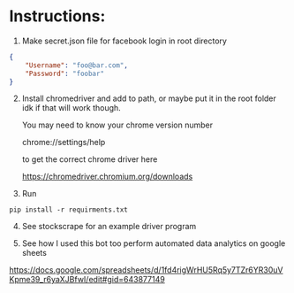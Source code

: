# Instructions:
1) Make secret.json file for facebook login in root directory
```JSON
{
    "Username": "foo@bar.com",
    "Password": "foobar"
}
```
2) Install chromedriver and add to path, or maybe put it in the root folder idk if that will work though.

    You may need to know your chrome version number

    chrome://settings/help

    to get the correct chrome driver here

    https://chromedriver.chromium.org/downloads

3) Run

```pip install -r requirments.txt```

4) See stockscrape for an example driver program

5) See how I used this bot too perform automated data analytics on google sheets

https://docs.google.com/spreadsheets/d/1fd4rigWrHU5Rq5y7TZr6YR30uVKpme39_r6yaXJBfwI/edit#gid=643877149
